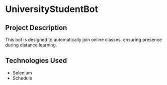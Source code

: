 # UniversityStudentBot

## Project Description

This bot is designed to automatically join online classes, ensuring presence during distance learning.

## Technologies Used
- Selenium
- Schedule
